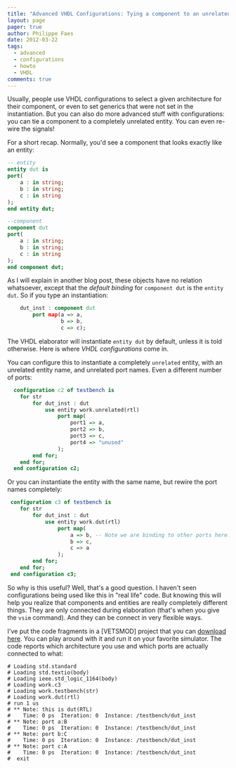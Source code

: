 ```yaml
---
title: "Advanced VHDL Configurations: Tying a component to an unrelated entity"
layout: page 
pager: true
author: Philippe Faes
date: 2012-03-22
tags: 
  - advanced
  - configurations
  - howto
  - VHDL
comments: true
---
```

Usually, people use VHDL configurations to select a given architecture for their component, or even to set generics that were not set in the instantiation. But you can also do more advanced stuff with configurations: you can tie a component to a completely unrelated entity. You can even re-wire the signals!

For a short recap. Normally, you'd see a component that looks exactly like an entity:
```vhdl
-- entity
entity dut is
port(
	a : in string;
	b : in string;
	c : in string
);
end entity dut;

--component
component dut
port(
	a : in string;
	b : in string;
	c : in string
);
end component dut;
```

As I will explain in another blog post, these objects have no relation whatsoever, except that the _default binding_ for `component dut` is the `entity dut`.
So if you type an instantiation:
```vhdl
	dut_inst : component dut
		port map(a => a,
			     b => b,
			     c => c);
```

The VHDL elaborator will instantiate `entity dut` by default, unless it is told otherwise. Here is where _VHDL configurations_ come in.

You can configure this to instantiate a completely `unrelated` entity, with an unrelated entity name, and unrelated port names. Even a different number of ports:

```vhdl
  configuration c2 of testbench is
	for str
		for dut_inst : dut
			use entity work.unrelated(rtl)
				port map(
					port1 => a,
					port2 => b,
					port3 => c,
					port4 => "unused"
				);
		end for;
	end for;
  end configuration c2;
```

Or you can instantiate the entity with the same name, but rewire the port names completely:

```vhdl
 configuration c3 of testbench is
	for str
		for dut_inst : dut
			use entity work.dut(rtl)
				port map(
					a => b, -- Note we are binding to other ports here!
					b => c,
					c => a
				);
		end for;
	end for;
 end configuration c3;
```

So why is this useful? Well, that's a good question. I haven't seen configurations being used like this in "real life" code. But knowing this will help you realize that components and entities are really completely different things. They are only connected during elaboration (that's when you give the `vsim` command). And they can be connect in very flexible ways. 

I've put the code fragments in a [VETSMOD] project that you can [download here](resources/configurations.tgz). You can play around with it and run it on your favorite simulator. The code reports which architecture you use and which ports are actually connected to what:

```
# Loading std.standard
# Loading std.textio(body)
# Loading ieee.std_logic_1164(body)
# Loading work.c3
# Loading work.testbench(str)
# Loading work.dut(rtl)
# run 1 us  
# ** Note: this is dut(RTL)
#    Time: 0 ps  Iteration: 0  Instance: /testbench/dut_inst
# ** Note: port a:B
#    Time: 0 ps  Iteration: 0  Instance: /testbench/dut_inst
# ** Note: port b:C
#    Time: 0 ps  Iteration: 0  Instance: /testbench/dut_inst
# ** Note: port c:A
#    Time: 0 ps  Iteration: 0  Instance: /testbench/dut_inst
#  exit 
```
